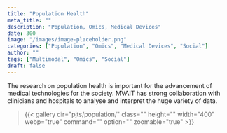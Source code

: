 ```yaml
---
title: "Population Health"
meta_title: ""
description: "Population, Omics, Medical Devices"
date: 300
image: "/images/image-placeholder.png"
categories: ["Population", "Omics", "Medical Devices", "Social"]
author: ""
tags: ["Multimodal", "Omics", "Social"]
draft: false
---
```


The research on population health is important for the advancement of medical technologies for the society. MVAIT has strong collaboration with clinicians and hospitals to analyse and interpret the huge variety of data.   
> {{< gallery dir="pjts/population/" class="" height="" width="400" webp="true" command="" option="" zoomable="true" >}}
